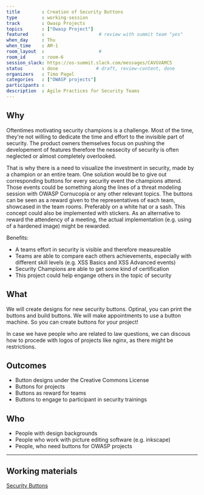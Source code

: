 ```yaml
---
title        : Creation of Security Buttons
type         : working-session
track        : Owasp Projects
topics       : ["Owasp Project"]
featured     :                    # review with summit team "yes"
when_day     : Thu
when_time    : AM-1
room_layout  :                    #
room_id      : room-6
session_slack: https://os-summit.slack.com/messages/CAVGVAMC5
status       : done              # draft, review-content, done
organizers   : Timo Pagel
categories   : ["OWASP projects"]
participants :
description  : Agile Practices for Security Teams
---
```


## Why
Oftentimes motivating security champions is a challenge. Most of the time, they're not willing to dedicate the time and effort to the invisible part of security. The product owners themselves focus on pushing the developement of features therefore the nessecity of security is often neglected or almost completely overlooked.

That is why there is a need to visualize the investment in security, made by a champion or an entire team. One solution would be to give out corresponding buttons for every security event the champions attend. Those events could be something along the lines of a threat modeling session with OWASP Cornucopia or any other relevant topics.
The buttons can be seen as a reward given to the representatives of each team, showcased in the team rooms. Preferably on a white hat or a sash. This concept could also be implemented with stickers. As an alternative to reward the attendency of a meeting, the actual implementation (e.g. using of a hardened image) might be rewarded.

Benefits:

 - A teams effort in security is visible and therefore measureable
 - Teams are able to compare each others achievements, especially with different skill levels (e.g. XSS Basics and XSS Advanced events)
 - Security Champions are able to get some kind of certification
 - This project could help engange others in the topic of security


## What
We will create designs for new security buttons. Optinal, you can print the buttons and build buttons. We will make appointments to use a button machine. So you can create buttons for your project!

In case we have people who are related to law questions, we can discous how to procede with logos of projects like nginx, as there might be restrictions.

## Outcomes
 - Button designs under the Creative Commons License
 - Buttons for projects
 - Buttons as reward for teams
 - Buttons to engage to participant in security trainings

## Who
 - People with design backgrounds
 - People who work with picture editing software (e.g. inkscape)
 - People, who need buttons for OWASP projects

---

## Working materials

<a href="https://github.com/wurstbrot/security-buttons">Security Buttons</a>
